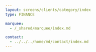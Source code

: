 ```yaml
---
layout: screens/clients/category/index
type: FINANCE

marquee:
  - /_shared/marquee/index.md

contact:
  - ../../../home/md/contact/index.md
---
```

